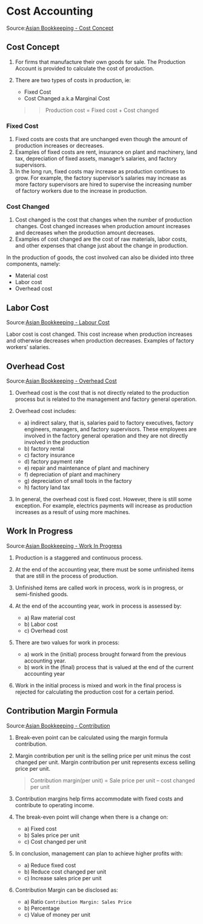 Cost Accounting
===

Source:[Asian Bookkeeping - Cost Concept](https://bit.ly/398e08y)

## Cost Concept

1. For firms that manufacture their own goods for sale. The Production Account is provided to calculate the cost of production.

2. There are two types of costs in production, ie:

	- Fixed Cost
	- Cost Changed a.k.a Marginal Cost

	>> Production cost = Fixed cost + Cost changed

### Fixed Cost

1. Fixed costs are costs that are unchanged even though the amount of production increases or decreases.
2. Examples of fixed costs are rent, insurance on plant and machinery, land tax, depreciation of fixed assets, manager’s salaries, and factory supervisors.
3. In the long run, fixed costs may increase as production continues to grow. For example, the factory supervisor’s salaries may increase as more factory supervisors are hired to supervise the increasing number of factory workers due to the increase in production.

### Cost Changed

1. Cost changed is the cost that changes when the number of production changes. Cost changed increases when production amount increases and decreases when the production amount decreases.
2. Examples of cost changed are the cost of raw materials, labor costs, and other expenses that change just about the change in production.


In the production of goods, the cost involved can also be divided into three components, namely:

- Material cost
- Labor cost
- Overhead cost

## Labor Cost

Source:[Asian Bookkeeping - Labour Cost](https://bit.ly/3mcSVMW)

Labor cost is cost changed. This cost increase when production increases and otherwise decreases when production decreases. Examples of factory workers’ salaries.

## Overhead Cost

Source:[Asian Bookkeeping - Overhead Cost](https://bit.ly/3xjrace)

1. Overhead cost is the cost that is not directly related to the production process but is related to the management and factory general operation.

2. Overhead cost includes:
	- a) indirect salary, that is, salaries paid to factory executives, factory engineers, managers, and factory supervisors. These employees are involved in the factory general operation  and they are not directly involved in the production
	- b) factory rental
	- c) factory insurance
	- d) factory payment rate
	- e) repair and maintenance of plant and machinery
	- f) depreciation of plant and machinery
	- g) depreciation of small tools  in the factory
	- h) factory land tax

3. In general, the overhead cost is fixed cost. However, there is still some exception. For example, electrics payments will increase as production increases as a result of using more machines.

## Work In Progress

Source:[Asian Bookkeeping - Work In Progress](https://bit.ly/3GSTODZ)

1. Production is a staggered and continuous process.
2. At the end of the accounting year, there must be some unfinished items that are still in the process of production.
3. Unfinished items are called work in process, work is in progress, or semi-finished goods.
4. At the end of the accounting year, work in process is assessed by:
	- a) Raw material cost
	- b) Labor cost
	- c) Overhead cost

5. There are two values ​​for work in process:
	- a) work in the (initial) process brought forward from the previous accounting year.
	- b) work in the (final) process that is valued at the end of the current accounting year

6. Work in the initial process is mixed and work in the final process is rejected for calculating the production cost for a certain period.

## Contribution Margin Formula

Source:[Asian Bookkeeping - Contribution](https://bit.ly/3NX4jbY)

1. Break-even point can be calculated using the margin formula contribution.
2. Margin contribution per unit is the selling price per unit minus the cost changed per unit. Margin contribution per unit represents excess selling price per unit.

	> Contribution margin(per unit) = Sale price per unit – cost changed per unit

3. Contribution margins help firms accommodate  with fixed costs and contribute to operating income.

4. The break-even point will change when there is a change on:
	- a) Fixed cost
	- b) Sales price per unit
	- c) Cost changed per unit

5. In conclusion, management can plan to achieve higher profits with:
	- a) Reduce fixed cost
	- b) Reduce cost changed per unit
	- c) Increase sales price per unit
6. Contribution Margin can be disclosed as:
	- a) Ratio `Contribution Margin: Sales Price`
	- b) Percentage
	- c) Value of money per unit

